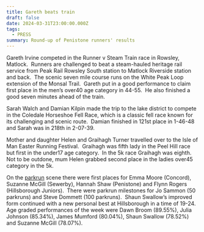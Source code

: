 ```yaml
---
title: Gareth beats train
draft: false
date: 2024-03-31T23:00:00.000Z
tags:
  - PRESS
summary: Round-up of Penistone runners' results
---
```

Gareth Irvine competed in the Runner v Steam Train race in Rowsley, Matlock.  Runners are challenged to beat a steam-hauled heritage rail service from Peak Rail Rowsley South station to Matlock Riverside station and back.  The scenic seven mile course runs on the White Peak Loop extension of the Monsal Trail.  Gareth put in a good performance to claim first place in the men’s over40 age category in 44-55.  He also finished a good seven minutes ahead of the train.

Sarah Walch and Damian Kilpin made the trip to the lake district to compete in the Coledale Horseshoe Fell Race, which is a classic fell race known for its challenging and scenic route.  Damian finished in 121st place in 1-46-48 and Sarah was in 218th in 2-07-39. 

Mother and daughter Helen and Graihagh Turner travelled over to the Isle of Man Easter Running Festival.  Graihagh was fifth lady in the Peel Hill race but first in the under17 age category.  In the 5k race Graihagh was eighth.  Not to be outdone, mum Helen grabbed second place in the ladies over45 category in the 5k.

On the [parkrun](https://results.pfrac.co.uk/parkrun-2024/2024-03-30) scene there were first places for Emma Moore (Concord), Suzanne McGill (Sewerby), Hannah Shaw (Penistone) and Flynn Rogers (Hillsborough Juniors).  There were parkrun milestones for Jo Sammon (50 parkruns) and Steve Dommett (100 parkruns).  Shaun Swallow’s improved form continued with a new personal best at Hillsborough in a time of 19-24. Age graded performances of the week were Dawn Broom (89.55%), Julia Johnson (85.34%), James Mumford (80.04%), Shaun Swallow (78.52%) and Suzanne McGill (78.07%).[](mailto:steve@osi.uk.com)